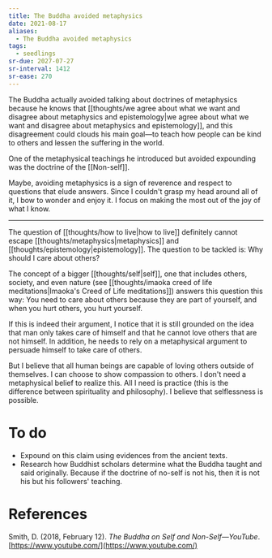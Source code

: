 ```yaml
---
title: The Buddha avoided metaphysics
date: 2021-08-17
aliases:
  - The Buddha avoided metaphysics
tags:
  - seedlings
sr-due: 2027-07-27
sr-interval: 1412
sr-ease: 270
---
```

The Buddha actually avoided talking about doctrines of metaphysics because he knows that [[thoughts/we agree about what we want and disagree about metaphysics and epistemology|we agree about what we want and disagree about metaphysics and epistemology]], and this disagreement could clouds his main goal—to teach how people can be kind to others and lessen the suffering in the world.

One of the metaphysical teachings he introduced but avoided expounding was the doctrine of the [[Non-self]].

Maybe, avoiding metaphysics is a sign of reverence and respect to questions that elude answers. Since I couldn't grasp my head around all of it, I bow to wonder and enjoy it. I focus on making the most out of the joy of what I know.

***
The question of [[thoughts/how to live|how to live]] definitely cannot escape [[thoughts/metaphysics|metaphysics]] and [[thoughts/epistemology|epistemology]]. The question to be tackled is: Why should I care about others?

The concept of a bigger [[thoughts/self|self]], one that includes others, society, and even nature (see [[thoughts/imaoka creed of life meditations|Imaoka's Creed of Life meditations]]) answers this question this way: You need to care about others because they are part of yourself, and when you hurt others, you hurt yourself.

If this is indeed their argument, I notice that it is still grounded on the idea that man only takes care of himself and that he cannot love others that are not himself. In addition, he needs to rely on a metaphysical argument to persuade himself to take care of others.

But I believe that all human beings are capable of loving others outside of themselves. I can choose to show compassion to others. I don't need a metaphysical belief to realize this. All I need is practice (this is the difference between spirituality and philosophy). I believe that selflessness is possible.

# To do

- Expound on this claim using evidences from the ancient texts.
- Research how Buddhist scholars determine what the Buddha taught and said originally. Because if the doctrine of no-self is not his, then it is not his but his followers' teaching.

# References

Smith, D. (2018, February 12). *The Buddha on Self and Non-Self—YouTube*. [https://www.youtube.com/](https://www.youtube.com/)

